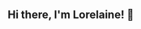 ## Hi there, I'm Lorelaine! 👋

<!--
# 👋 Olá, eu sou a Lorelaine!

🎯 Analista de Dados em transição | Power BI | SQL | Excel Avançado | Inteligência de Mercado  
📍 Maricá, RJ – Brasil  
🌐 [LinkedIn](https://www.linkedin.com/in/lorelaine-cherem) | 📬 lorelaine@outlook.com.br

---

Sou apaixonada por dados, insights e transformação digital.  
Depois de mais de 10 anos atuando com marketing, branding e estratégia digital, decidi migrar para o mundo da análise de dados, onde posso unir minha bagagem criativa com uma abordagem orientada por evidências.

🛠️ **Atualmente trabalhando com:**
- Power BI
- SQL e Python para análise de dadoa
- Excel e Power Query
- Análise de mercado e indicadores
- Projetos com metodologia ágil (Scrum e Kanban)

## 🚀 Skills

![Power BI](https://img.shields.io/badge/PowerBI-black?style=for-the-badge&logo=powerbi&logoColor=yellow)
![SQL](https://img.shields.io/badge/SQL-blue?style=for-the-badge&logo=postgresql&logoColor=white)
![Excel](https://img.shields.io/badge/Excel-217346?style=for-the-badge&logo=microsoft-excel&logoColor=white)
![Python](https://img.shields.io/badge/Python-3776AB?style=for-the-badge&logo=python&logoColor=white)

---

### 🚀 Projetos em destaque
🔹 [Dashboard de Vendas – Power BI](https://github.com/seuusuario/dashboard-vendas-powerbi)  
🔹 [Análise de Dados Spotify – Python](https://github.com/seuusuario/analise-spotify-python)  
🔹 [Métricas de Mídias Sociais](https://github.com/seuusuario/metricas-midia-social)  

---

✨ Em constante aprendizado.  

